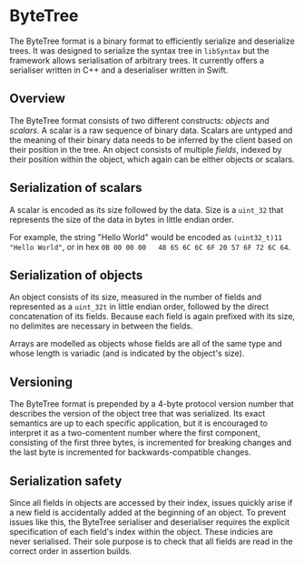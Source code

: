 # ByteTree

The ByteTree format is a binary format to efficiently serialize and deserialize trees. It was designed to serialize the syntax tree in `libSyntax` but the framework allows serialisation of arbitrary trees. It currently offers a serialiser written in C++ and a deserialiser written in Swift.

## Overview
The ByteTree format consists of two different constructs: *objects* and *scalars*. A scalar is a raw sequence of binary data. Scalars are untyped and the meaning of their binary data needs to be inferred by the client based on their position in the tree. An object consists of multiple *fields*, indexed by their position within the object, which again can be either objects or scalars. 

## Serialization of scalars

A scalar is encoded as its size followed by the data. Size is a `uint_32` that represents the size of the data in bytes in little endian order.

For example, the string "Hello World" would be encoded as `(uint32_t)11` `"Hello World"`, or in hex `0B 00 00 00   48 65 6C 6C 6F 20 57 6F 72 6C 64`.

## Serialization of objects

An object consists of its size, measured in the number of fields and represented as a `uint_32t` in little endian order, followed by the direct concatenation of its fields. Because each field is again prefixed with its size, no delimites are necessary in between the fields.

Arrays are modelled as objects whose fields are all of the same type and whose length is variadic (and is indicated by the object's size).

## Versioning

The ByteTree format is prepended by a 4-byte protocol version number that describes the version of the object tree that was serialized. Its exact semantics are up to each specific application, but it is encouraged to interpret it as a two-comentent number where the first component, consisting of the first three bytes, is incremented for breaking changes and the last byte is incremented for backwards-compatible changes.

## Serialization safety

Since all fields in objects are accessed by their index, issues quickly arise if a new field is accidentally added at the beginning of an object. To prevent issues like this, the ByteTree serialiser and deserialiser requires the explicit specification of each field's index within the object. These indicies are never serialised. Their sole purpose is to check that all fields are read in the correct order in assertion builds.
